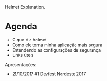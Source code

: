 Helmet Explanation.

# Agenda
  * O que é o helmet  
  * Como ele torna minha aplicação mais segura  
  * Entendendo as configurações de segurança  
  * Links úteis 
 
Apresentações:  
- 21/10/2017 #1 Devfest Nordeste 2017
